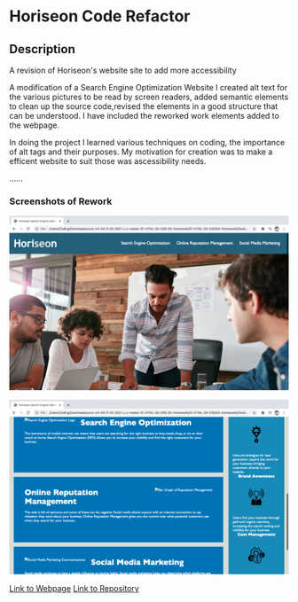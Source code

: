 # Horiseon Code Refactor

## Description
A revision of Horiseon's website site to add more accessibility

 A modification of a Search Engine Optimization Website I created alt text for the various pictures to be read by screen readers, added semantic elements to clean up the source code,revised the elements in a good structure that can be understood. I have included the reworked work elements added to the webpage.

 In doing the project I learned various techniques on coding, the importance of alt tags and their purposes. My motivation for creation was to make a efficent website to suit those was ascessibility needs.


......

### Screenshots of Rework

![Screenshot of Revised Webpage](screen-shot-finished-produc.png)

![Screenshot of added alt text](screenshot-alt-text-hs.png)
  
[Link to Webpage](https://basedmilz.github.io/Horiseon-Refactor/)
[Link to Repository](https://github.com/basedmilz/Horiseon-Refactor)